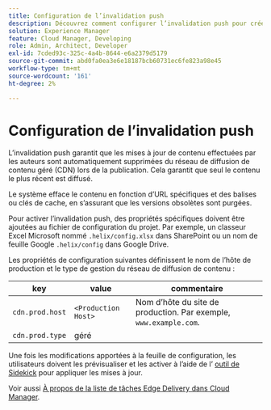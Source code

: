 ```yaml
---
title: Configuration de l’invalidation push
description: Découvrez comment configurer l’invalidation push pour créer votre propre réseau de diffusion de contenu de production.
solution: Experience Manager
feature: Cloud Manager, Developing
role: Admin, Architect, Developer
exl-id: 7cded93c-325c-4a4b-8644-e6a2379d5179
source-git-commit: abd0fa0ea3e6e18187bcb60731ec6fe823a98e45
workflow-type: tm+mt
source-wordcount: '161'
ht-degree: 2%

---
```


# Configuration de l’invalidation push

L’invalidation push garantit que les mises à jour de contenu effectuées par les auteurs sont automatiquement supprimées du réseau de diffusion de contenu géré (CDN) lors de la publication. Cela garantit que seul le contenu le plus récent est diffusé.

Le système efface le contenu en fonction d’URL spécifiques et des balises ou clés de cache, en s’assurant que les versions obsolètes sont purgées.

Pour activer l’invalidation push, des propriétés spécifiques doivent être ajoutées au fichier de configuration du projet. Par exemple, un classeur Excel Microsoft nommé `.helix/config.xlsx` dans SharePoint ou un nom de feuille Google `.helix/config` dans Google Drive.

Les propriétés de configuration suivantes définissent le nom de l’hôte de production et le type de gestion du réseau de diffusion de contenu :

| key | value | commentaire |
| --- | --- | --- |
| `cdn.prod.host` | `<Production Host>` | Nom d’hôte du site de production. Par exemple, `www.example.com`. |
| `cdn.prod.type` | géré |   |

Une fois les modifications apportées à la feuille de configuration, les utilisateurs doivent les prévisualiser et les activer à l’aide de l’ [outil de Sidekick](/help/edge/docs/sidekick.md) pour appliquer les mises à jour.

Voir aussi [À propos de la liste de tâches Edge Delivery dans Cloud Manager](/help/implementing/cloud-manager/edge-delivery/introduction-to-edge-delivery-services.md#ed-todo-list).

